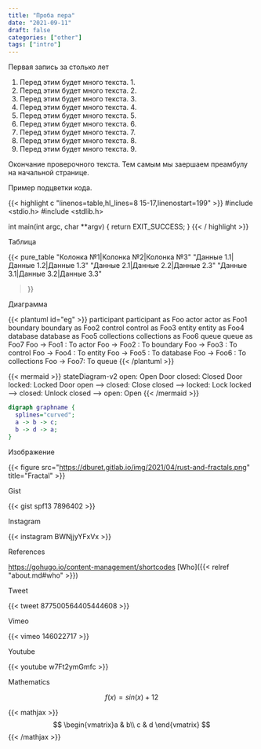 ```yaml
---
title: "Проба пера"
date: "2021-09-11"
draft: false
categories: ["other"]
tags: ["intro"]
---
```


Первая запись за столько лет

1. Перед этим будет много текста. 1.
2. Перед этим будет много текста. 2.
3. Перед этим будет много текста. 3.
4. Перед этим будет много текста. 4.
5. Перед этим будет много текста. 5.
6. Перед этим будет много текста. 6.
7. Перед этим будет много текста. 7.
8. Перед этим будет много текста. 8.
9. Перед этим будет много текста. 9.

Окончание проверочного текста. Тем самым мы заершаем преамбулу на начальной странице.

Пример подцветки кода.

{{< highlight c "linenos=table,hl_lines=8 15-17,linenostart=199" >}}
#include <stdio.h>
#include <stdlib.h>

int main(int argc, char **argv) {
  return EXIT_SUCCESS;
}
{{< / highlight >}}

Таблица

{{< pure_table
  "Колонка №1|Колонка №2|Колонка №3"
  "Данные 1.1|Данные 1.2|Данные 1.3"
  "Данные 2.1|Данные 2.2|Данные 2.3"
  "Данные 3.1|Данные 3.2|Данные 3.3"
>}}

Диаграмма

{{< plantuml id="eg" >}}
participant participant as Foo
actor       actor       as Foo1
boundary    boundary    as Foo2
control     control     as Foo3
entity      entity      as Foo4
database    database    as Foo5
collections collections as Foo6
queue       queue       as Foo7
Foo -> Foo1 : To actor 
Foo -> Foo2 : To boundary
Foo -> Foo3 : To control
Foo -> Foo4 : To entity
Foo -> Foo5 : To database
Foo -> Foo6 : To collections
Foo -> Foo7: To queue
{{< /plantuml >}}

{{< mermaid >}}
stateDiagram-v2
  open: Open Door
  closed: Closed Door
  locked: Locked Door
  open   --> closed: Close
  closed --> locked: Lock
  locked --> closed: Unlock
  closed --> open: Open
{{< /mermaid >}}

```dot {style=xkcd}
digraph graphname {
  splines="curved";
  a -> b -> c;
  b -> d -> a;
}
```

Изображение

{{< figure src="https://dburet.gitlab.io/img/2021/04/rust-and-fractals.png" title="Fractal" >}}

Gist

{{< gist spf13 7896402 >}}

Instagram

{{< instagram BWNjjyYFxVx >}}

References

https://gohugo.io/content-management/shortcodes
[Who]({{< relref "about.md#who" >}})

Tweet

{{< tweet 877500564405444608 >}}

Vimeo

{{< vimeo 146022717 >}}

Youtube

{{< youtube w7Ft2ymGmfc >}}

Mathematics

$$f(x) = sin(x) + 12$$

{{< mathjax >}}
$$
\begin{vmatrix}a & b\\
c & d
\end{vmatrix}
$$
{{< /mathjax >}}
